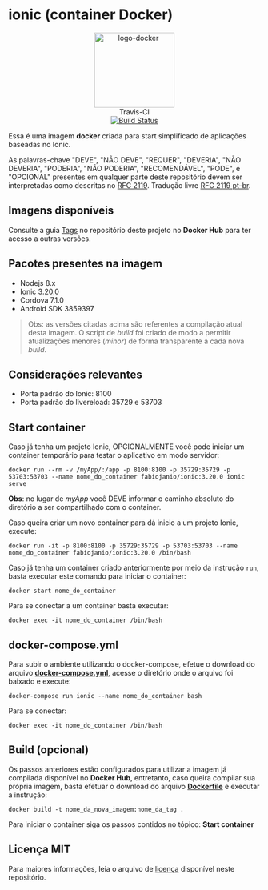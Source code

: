 # ionic (container Docker)

<p align="center">
	<img alt="logo-docker" class="avatar rounded-2" height="150" src="https://avatars2.githubusercontent.com/u/35675959?s=400&u=b1f9ebca6fa8e5be55cb524e16f38b52f2f1dd58&v=4" width="160">
	<br>
	Travis-CI<br>
	<a href="https://travis-ci.org/docker-sources/ionic">
		<img src="https://travis-ci.org/docker-sources/ionic.svg?branch=master" alt="Build Status">
	</a>
</p>

Essa é uma imagem **docker** criada para start simplificado de aplicações baseadas no Ionic.

As palavras-chave "DEVE", "NÃO DEVE", "REQUER", "DEVERIA", "NÃO DEVERIA", "PODERIA", "NÃO PODERIA", "RECOMENDÁVEL", "PODE", e "OPCIONAL" presentes em qualquer parte deste repositório devem ser interpretadas como descritas no [RFC 2119](http://tools.ietf.org/html/rfc2119). Tradução livre [RFC 2119 pt-br](http://rfc.pt.webiwg.org/rfc2119).

## Imagens disponíveis

Consulte a guia [Tags](https://hub.docker.com/r/fabiojanio/ionic/tags/) no repositório deste projeto no **Docker Hub** para ter acesso a outras versões.

## Pacotes presentes na imagem

 - Nodejs 8.x
 - Ionic 3.20.0
 - Cordova 7.1.0
 - Android SDK 3859397

 > Obs: as versões citadas acima são referentes a compilação atual desta imagem. O script de *build* foi criado de modo a permitir atualizações menores (*minor*) de forma transparente a cada nova *build*.

## Considerações relevantes

 - Porta padrão do Ionic: 8100
 - Porta padrão do livereload: 35729 e 53703

## Start container

Caso já tenha um projeto Ionic, OPCIONALMENTE você pode iniciar um container temporário para testar o aplicativo em modo servidor:

```
docker run --rm -v /myApp/:/app -p 8100:8100 -p 35729:35729 -p 53703:53703 --name nome_do_container fabiojanio/ionic:3.20.0 ionic serve
```

**Obs**: no lugar de *myApp* você DEVE informar o caminho absoluto do diretório a ser compartilhado com o container.

Caso queira criar um novo container para dá inicio a um projeto Ionic, execute:

```
docker run -it -p 8100:8100 -p 35729:35729 -p 53703:53703 --name nome_do_container fabiojanio/ionic:3.20.0 /bin/bash
```

Caso já tenha um container criado anteriormente por meio da instrução `run`, basta executar este comando para iniciar o container:

```
docker start nome_do_container
```

Para se conectar a um container basta executar:

```
docker exec -it nome_do_container /bin/bash
```

## docker-compose.yml

Para subir o ambiente utilizando o docker-compose, efetue o download do arquivo [**docker-compose.yml**](https://github.com/docker-sources/ionic/blob/master/docker-compose.yml), acesse o diretório onde o arquivo foi baixado e execute:

```
docker-compose run ionic --name nome_do_container bash
```

Para se conectar:

```
docker exec -it nome_do_container /bin/bash
```

## Build (opcional)

Os passos anteriores estão configurados para utilizar a imagem já compilada disponível no **Docker Hub**, entretanto, caso queira compilar sua própria imagem, basta efetuar o download do arquivo [**Dockerfile**](https://github.com/docker-sources/ionic/blob/master/Dockerfile) e executar a instrução:

```
docker build -t nome_da_nova_imagem:nome_da_tag .
```

Para iniciar o container siga os passos contidos no tópico: **Start container**


## Licença MIT

Para maiores informações, leia o arquivo de [licença](https://github.com/docker-sources/php-apache-nodejs/blob/master/LICENSE) disponível neste repositório.